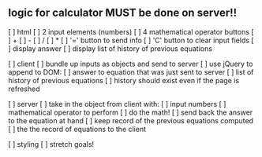 ## logic for calculator MUST be done on server!! ##

[ ] html
  [ ] 2 input elements (numbers)
  [ ] 4 mathematical operator buttons 
    [ ] +
    [ ] -
    [ ] /
    [ ] *
  [ ] '=' button to send info
  [ ] 'C' button to clear input fields
  [ ] display answer
  [ ] display list of history of previous equations


[ ] client
  [ ] bundle up inputs as objects and send to server
  [ ] use jQuery to append to DOM:
    [ ] answer to equation that was just sent to server
    [ ] list of history of previous equations
    [ ] history should exist even if the page is refreshed


[ ] server
  [ ] take in the object from client with:
    [ ] input numbers
    [ ] mathematical operator to perform
  [ ] do the math!
  [ ] send back the answer to the equation at hand
  [ ] keep record of the previous equations computed
  [ ] the the record of equations to the client

[ ] styling
[ ] stretch goals!


